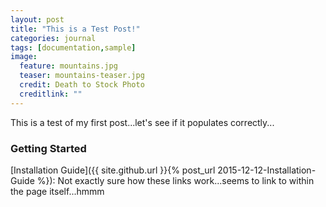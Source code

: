 ```yaml
---
layout: post
title: "This is a Test Post!"
categories: journal
tags: [documentation,sample]
image:
  feature: mountains.jpg
  teaser: mountains-teaser.jpg
  credit: Death to Stock Photo
  creditlink: ""
---
```


This is a test of my first post...let's see if it populates correctly...


### Getting Started

[Installation Guide]({{ site.github.url }}{% post_url 2015-12-12-Installation-Guide %}): Not exactly sure how these links work...seems to link to within the page itself...hmmm
